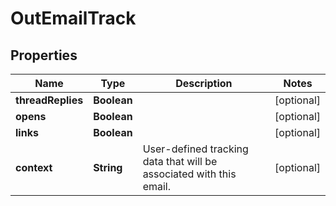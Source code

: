 

# OutEmailTrack


## Properties

| Name | Type | Description | Notes |
|------------ | ------------- | ------------- | -------------|
|**threadReplies** | **Boolean** |  |  [optional] |
|**opens** | **Boolean** |  |  [optional] |
|**links** | **Boolean** |  |  [optional] |
|**context** | **String** | User-defined tracking data that will be associated with this email. |  [optional] |



